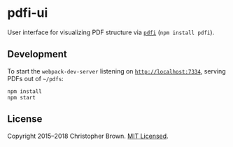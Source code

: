 # pdfi-ui

User interface for visualizing PDF structure via [`pdfi`](https://github.com/chbrown/pdfi) (`npm install pdfi`).


## Development

To start the `webpack-dev-server` listening on [`http://localhost:7334`](http://localhost:7334), serving PDFs out of `~/pdfs`:

    npm install
    npm start


## License

Copyright 2015–2018 Christopher Brown.
[MIT Licensed](https://chbrown.github.io/licenses/MIT/#2015-2018).
